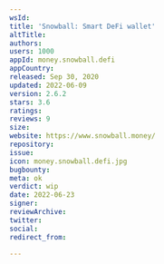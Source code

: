 ```yaml
---
wsId: 
title: 'Snowball: Smart DeFi wallet'
altTitle: 
authors: 
users: 1000
appId: money.snowball.defi
appCountry: 
released: Sep 30, 2020
updated: 2022-06-09
version: 2.6.2
stars: 3.6
ratings: 
reviews: 9
size: 
website: https://www.snowball.money/
repository: 
issue: 
icon: money.snowball.defi.jpg
bugbounty: 
meta: ok
verdict: wip
date: 2022-06-23
signer: 
reviewArchive: 
twitter: 
social: 
redirect_from: 

---
```


